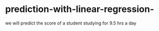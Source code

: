 # prediction-with-linear-regression-
we will predict the score of a student studying for 9.5 hrs a day 
